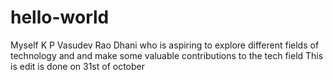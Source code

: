 # hello-world<br>
Myself K P Vasudev Rao Dhani who is aspiring to explore different fields of technology and and make some valuable contributions to the tech field
This is edit is done on 31st of october
